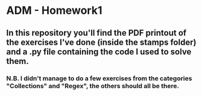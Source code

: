 # ADM - Homework1

## In this repository you'll find the PDF printout of the exercises I've done (inside the stamps folder) and a .py file containing the code I used to solve them. 
### N.B. I didn't manage to do a few exercises from the categories "Collections" and "Regex", the others should all be there. 
